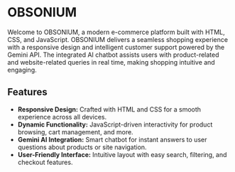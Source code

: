 # OBSONIUM

Welcome to OBSONIUM, a modern e-commerce platform built with HTML, CSS, and JavaScript. OBSONIUM delivers a seamless shopping experience with a responsive design and intelligent customer support powered by the Gemini API. The integrated AI chatbot assists users with product-related and website-related queries in real time, making shopping intuitive and engaging.

## Features

* **Responsive Design:** Crafted with HTML and CSS for a smooth experience across all devices.
* **Dynamic Functionality:** JavaScript-driven interactivity for product browsing, cart management, and more.
* **Gemini AI Integration:** Smart chatbot for instant answers to user questions about products or site navigation.
* **User-Friendly Interface:** Intuitive layout with easy search, filtering, and checkout features.
